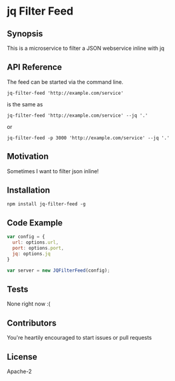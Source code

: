# jq Filter Feed

## Synopsis

This is a microservice to filter a JSON webservice inline with jq

## API Reference

The feed can be started via the command line.

```
jq-filter-feed 'http://example.com/service'
```
is the same as
```
jq-filter-feed 'http://example.com/service' --jq '.'
```
or
```
jq-filter-feed -p 3000 'http://example.com/service' --jq '.'
```

## Motivation

Sometimes I want to filter json inline!

## Installation

```
npm install jq-filter-feed -g
```

## Code Example

```javascript
var config = {
  url: options.url,
  port: options.port,
  jq: options.jq
}

var server = new JQFilterFeed(config);
```

## Tests

None right now :(

## Contributors

You're heartily encouraged to start issues or pull requests

## License

Apache-2
